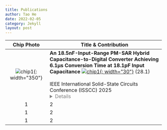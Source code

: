 ```yaml
---
title: Publications
author: Tao He
date: 2022-02-05
category: Jekyll
layout: post
---
```


<div class="table-wrapper" markdown="block">

|Chip Photo|<center>Title & Contribution</center>|
|:-:|:-|
|![chip1](https://donghyun-youn.github.io/about/assets/profile.jpg){: width="350"}|**An 18.5nF-Input-Range PM-SAR Hybrid Capacitance-to-Digital Converter Achieving 6.1μs Conversion Time at 18.1pF Input Capacitance** [![chip1](https://donghyun-youn.github.io/about/assets/profile.jpg){: width="30"}](https://www.naver.com) (28.1)<br><br>IEEE International Solid-State Circuits Conference (ISSCC) 2025 <span style="color:gray"> <details> <summary>Details</summary> <u>Donghyun Youn</u>, Kyeongwon Jeong, Woongro Youn, Hoyong Seong, Yechan Park, Sohmyung Ha, and Minkyu Je</details> </span>|
|1|2|
|1|2|
|1|2|

</div>
